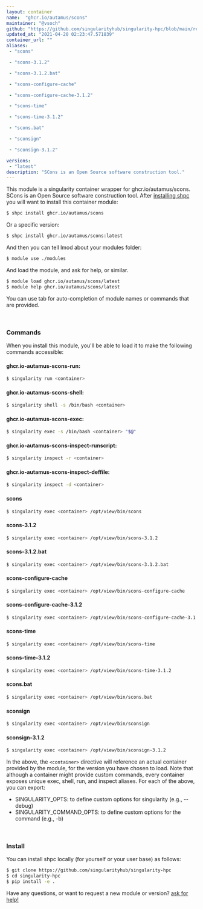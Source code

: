 ```yaml
---
layout: container
name:  "ghcr.io/autamus/scons"
maintainer: "@vsoch"
github: "https://github.com/singularityhub/singularity-hpc/blob/main/registry/ghcr.io/autamus/scons/container.yaml"
updated_at: "2021-04-20 02:23:47.571839"
container_url: ""
aliases:
 - "scons"

 - "scons-3.1.2"

 - "scons-3.1.2.bat"

 - "scons-configure-cache"

 - "scons-configure-cache-3.1.2"

 - "scons-time"

 - "scons-time-3.1.2"

 - "scons.bat"

 - "sconsign"

 - "sconsign-3.1.2"

versions:
 - "latest"
description: "SCons is an Open Source software construction tool."
---
```


This module is a singularity container wrapper for ghcr.io/autamus/scons.
SCons is an Open Source software construction tool.
After [installing shpc](#install) you will want to install this container module:

```bash
$ shpc install ghcr.io/autamus/scons
```

Or a specific version:

```bash
$ shpc install ghcr.io/autamus/scons:latest
```

And then you can tell lmod about your modules folder:

```bash
$ module use ./modules
```

And load the module, and ask for help, or similar.

```bash
$ module load ghcr.io/autamus/scons/latest
$ module help ghcr.io/autamus/scons/latest
```

You can use tab for auto-completion of module names or commands that are provided.

<br>

### Commands

When you install this module, you'll be able to load it to make the following commands accessible:

#### ghcr.io-autamus-scons-run:

```bash
$ singularity run <container>
```

#### ghcr.io-autamus-scons-shell:

```bash
$ singularity shell -s /bin/bash <container>
```

#### ghcr.io-autamus-scons-exec:

```bash
$ singularity exec -s /bin/bash <container> "$@"
```

#### ghcr.io-autamus-scons-inspect-runscript:

```bash
$ singularity inspect -r <container>
```

#### ghcr.io-autamus-scons-inspect-deffile:

```bash
$ singularity inspect -d <container>
```


#### scons
       
```bash
$ singularity exec <container> /opt/view/bin/scons
```


#### scons-3.1.2
       
```bash
$ singularity exec <container> /opt/view/bin/scons-3.1.2
```


#### scons-3.1.2.bat
       
```bash
$ singularity exec <container> /opt/view/bin/scons-3.1.2.bat
```


#### scons-configure-cache
       
```bash
$ singularity exec <container> /opt/view/bin/scons-configure-cache
```


#### scons-configure-cache-3.1.2
       
```bash
$ singularity exec <container> /opt/view/bin/scons-configure-cache-3.1.2
```


#### scons-time
       
```bash
$ singularity exec <container> /opt/view/bin/scons-time
```


#### scons-time-3.1.2
       
```bash
$ singularity exec <container> /opt/view/bin/scons-time-3.1.2
```


#### scons.bat
       
```bash
$ singularity exec <container> /opt/view/bin/scons.bat
```


#### sconsign
       
```bash
$ singularity exec <container> /opt/view/bin/sconsign
```


#### sconsign-3.1.2
       
```bash
$ singularity exec <container> /opt/view/bin/sconsign-3.1.2
```



In the above, the `<container>` directive will reference an actual container provided
by the module, for the version you have chosen to load. Note that although a container
might provide custom commands, every container exposes unique exec, shell, run, and
inspect aliases. For each of the above, you can export:

 - SINGULARITY_OPTS: to define custom options for singularity (e.g., --debug)
 - SINGULARITY_COMMAND_OPTS: to define custom options for the command (e.g., -b)

<br>
  
### Install

You can install shpc locally (for yourself or your user base) as follows:

```bash
$ git clone https://github.com/singularityhub/singularity-hpc
$ cd singularity-hpc
$ pip install -e .
```

Have any questions, or want to request a new module or version? [ask for help!](https://github.com/singularityhub/singularity-hpc/issues)
